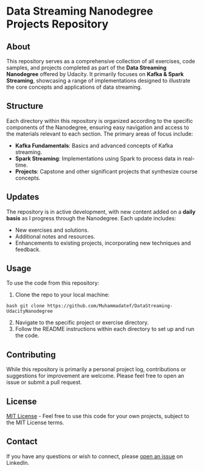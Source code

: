# Data Streaming Nanodegree Projects Repository

## About

This repository serves as a comprehensive collection of all exercises, code samples, and projects completed as part of the **Data Streaming Nanodegree** offered by Udacity. It primarily focuses on **Kafka & Spark Streaming**, showcasing a range of implementations designed to illustrate the core concepts and applications of data streaming.

## Structure

Each directory within this repository is organized according to the specific components of the Nanodegree, ensuring easy navigation and access to the materials relevant to each section. The primary areas of focus include:

- **Kafka Fundamentals**: Basics and advanced concepts of Kafka streaming.
- **Spark Streaming**: Implementations using Spark to process data in real-time.
- **Projects**: Capstone and other significant projects that synthesize course concepts.

## Updates

The repository is in active development, with new content added on a **daily basis** as I progress through the Nanodegree. Each update includes:

- New exercises and solutions.
- Additional notes and resources.
- Enhancements to existing projects, incorporating new techniques and feedback.

## Usage

To use the code from this repository:

1. Clone the repo to your local machine:

``` bash git clone https://github.com/Muhammadatef/DataStreaming-UdacityNanodegree ```

2. Navigate to the specific project or exercise directory.
3. Follow the README instructions within each directory to set up and run the code.

## Contributing

While this repository is primarily a personal project log, contributions or suggestions for improvement are welcome. Please feel free to open an issue or submit a pull request.

## License

[MIT License](LICENSE.txt) - Feel free to use this code for your own projects, subject to the MIT License terms.

## Contact

If you have any questions or wish to connect, please [open an issue](https://www.linkedin.com/in/mohamed-atef-fahmy-khalil74/) on LinkedIn.
